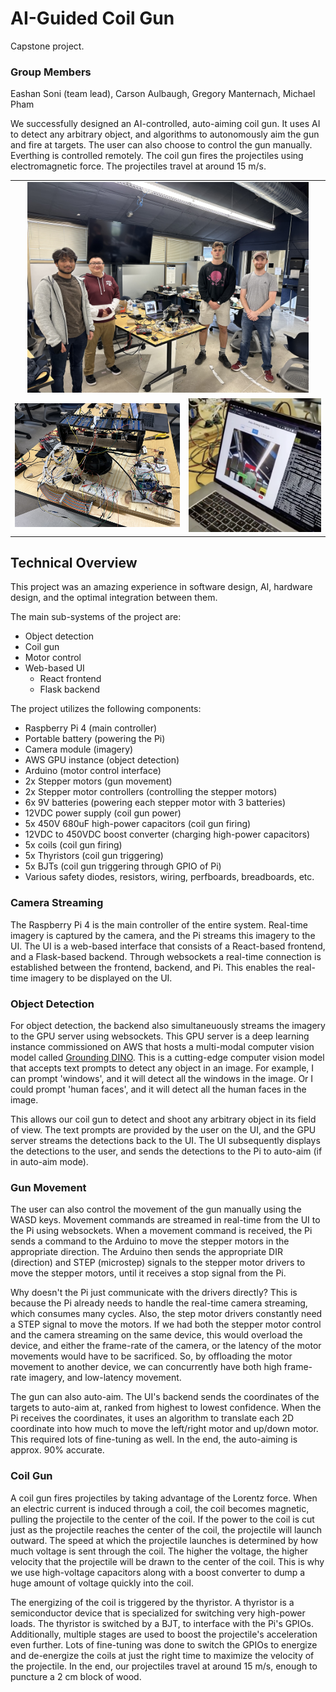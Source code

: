 # AI-Guided Coil Gun

Capstone project.

### Group Members

Eashan Soni (team lead), Carson Aulbaugh, Gregory Manternach, Michael Pham

We successfully designed an AI-controlled, auto-aiming coil gun. It uses AI 
to detect any arbitrary object, and algorithms to autonomously aim the gun 
and fire at targets. The user can also choose to control the gun manually. 
Everthing is controlled remotely. The coil gun fires the projectiles using 
electromagnetic force. The projectiles travel at around 15 m/s.

<table>
  <tr>
    <td colspan="3" align="center"><img src="demo-images/group-photo.jpg" width="450" /></td>
  </tr>
  <tr>
    <td><img src="demo-images/coil-gun.jpg" width="500" /></td>
    <td><img src="demo-images/user-interface.png" width="400" /></td>
  </tr>
</table>

## Technical Overview
This project was an amazing experience in software design, AI, hardware 
design, and the optimal integration between them.

The main sub-systems of the project are:
- Object detection
- Coil gun
- Motor control
- Web-based UI
  - React frontend
  - Flask backend

The project utilizes the following components:
- Raspberry Pi 4 (main controller)
- Portable battery (powering the Pi)
- Camera module (imagery)
- AWS GPU instance (object detection)
- Arduino (motor control interface)
- 2x Stepper motors (gun movement)
- 2x Stepper motor controllers (controlling the stepper motors)
- 6x 9V batteries (powering each stepper motor with 3 batteries)
- 12VDC power supply (coil gun power)
- 5x 450V 680uF high-power capacitors (coil gun firing)
- 12VDC to 450VDC boost converter (charging high-power capacitors)
- 5x coils (coil gun firing)
- 5x Thyristors (coil gun triggering)
- 5x BJTs (coil gun triggering through GPIO of Pi)
- Various safety diodes, resistors, wiring, perfboards, breadboards, etc.

### Camera Streaming

The Raspberry Pi 4 is the main controller of the entire system. Real-time 
imagery is captured by the camera, and the Pi streams this imagery to the 
UI. The UI is a web-based interface that consists of a React-based frontend, 
and a Flask-based backend. Through websockets a real-time connection is 
established between the frontend, backend, and Pi. This enables the real-time 
imagery to be displayed on the UI.

### Object Detection

For object detection, the backend also simultaneuously streams the imagery 
to the GPU server using websockets. This GPU server is a deep learning 
instance commissioned on AWS that hosts a multi-modal computer vision model 
called [Grounding DINO](https://github.com/IDEA-Research/GroundingDINO). 
This is a cutting-edge computer vision model that accepts text prompts to 
detect any object in an image. For example, I can prompt 'windows', and it 
will detect all the windows in the image. Or I could prompt 'human faces', 
and it will detect all the human faces in the image.

This allows our coil gun to detect and shoot any arbitrary object in its 
field of view. The text prompts are provided by the user on the UI, and the 
GPU server streams the detections back to the UI. The UI subsequently 
displays the detections to the user, and sends the detections to the Pi to 
auto-aim (if in auto-aim mode).

### Gun Movement

The user can also control the movement of the gun manually using the WASD 
keys. Movement commands are streamed in real-time from the UI to the Pi 
using websockets. When a movement command is received, the Pi sends a command 
to the Arduino to move the stepper motors in the appropriate direction. The 
Arduino then sends the appropriate DIR (direction) and STEP (microstep) 
signals to the stepper motor drivers to move the stepper motors, until it 
receives a stop signal from the Pi.

Why doesn't the Pi just communicate with the drivers directly? This is 
because the Pi already needs to handle the real-time camera streaming, which 
consumes many cycles. Also, the step motor drivers constantly need a STEP 
signal to move the motors. If we had both the stepper motor control and the 
camera streaming on the same device, this would overload the device, and 
either the frame-rate of the camera, or the latency of the motor movements 
would have to be sacrificed. So, by offloading the motor movement to another 
device, we can concurrently have both high frame-rate imagery, and 
low-latency movement.

The gun can also auto-aim. The UI's backend sends the coordinates of the 
targets to auto-aim at, ranked from highest to lowest confidence. When the Pi 
receives the coordinates, it uses an algorithm to translate each 2D 
coordinate into how much to move the left/right motor and up/down motor. 
This required lots of fine-tuning as well. In the end, the auto-aiming is 
approx. 90% accurate.

### Coil Gun

A coil gun fires projectiles by taking advantage of the Lorentz force. When 
an electric current is induced through a coil, the coil becomes magnetic, 
pulling the projectile to the center of the coil. If the power to the coil 
is cut just as the projectile reaches the center of the coil, the projectile 
will launch outward. The speed at which the projectile launches is determined 
by how much voltage is sent through the coil. The higher the voltage, the 
higher velocity that the projectile will be drawn to the center of the coil. 
This is why we use high-voltage capacitors along with a boost converter to 
dump a huge amount of voltage quickly into the coil.

The energizing of the coil is triggered by the thyristor. A thyristor is a 
semiconductor device that is specialized for switching very high-power loads. 
The thyristor is switched by a BJT, to interface with the Pi's GPIOs. 
Additionally, multiple stages are used to boost the projectile's acceleration 
even further. Lots of fine-tuning was done to switch the GPIOs to energize 
and de-energize the coils at just the right time to maximize the velocity 
of the projectile. In the end, our projectiles travel at around 15 m/s, 
enough to puncture a 2 cm block of wood.